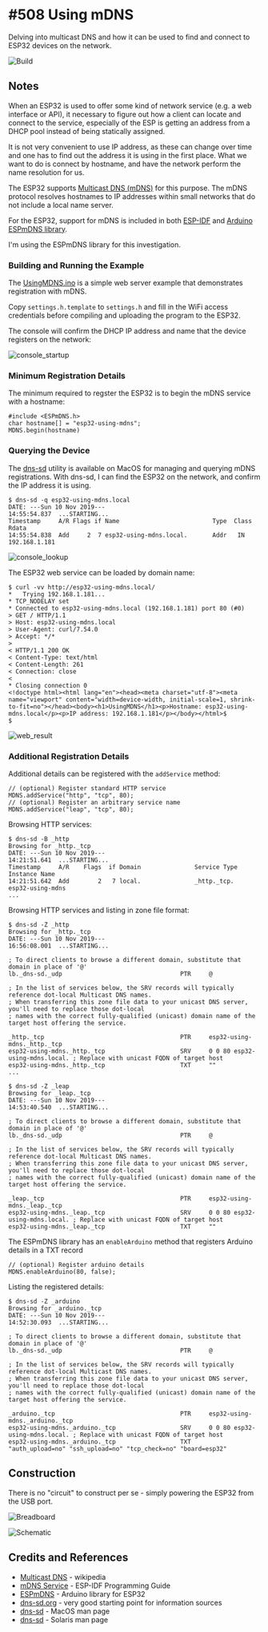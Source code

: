 # #508 Using mDNS

Delving into multicast DNS and how it can be used to find and connect to ESP32 devices on the network.

![Build](./assets/UsingMDNS_build.jpg?raw=true)

## Notes

When an ESP32 is used to offer some kind of network service (e.g. a web interface or API),
it necessary to figure out how a client can locate and connect to the service,
especially of the ESP is getting an address from a DHCP pool instead of being statically assigned.

It is not very convenient to use IP address, as these can change over time and one has to find out the address it is using in the first place.
What we want to do is connect by hostname, and have the network perform the name resolution for us.

The ESP32 supports [Multicast DNS (mDNS)](https://en.wikipedia.org/wiki/Multicast_DNS) for this purpose.
The mDNS protocol resolves hostnames to IP addresses within small networks that do not include a local name server.

For the ESP32, support for mDNS is included in both
[ESP-IDF](https://docs.espressif.com/projects/esp-idf/en/latest/api-reference/protocols/mdns.html) and
[Arduino ESPmDNS library](https://github.com/espressif/arduino-esp32/tree/master/libraries/ESPmDNS).

I'm using the ESPmDNS library for this investigation.

### Building and Running the Example

The [UsingMDNS.ino](./UsingMDNS.ino) is a simple web server example that demonstrates registration with mDNS.

Copy `settings.h.template` to `settings.h` and fill in the WiFi access credentials before compiling and uploading the program to the ESP32.

The console will confirm the DHCP IP address and name that the device registers on the network:

![console_startup](./assets/console_startup.png?raw=true)

### Minimum Registration Details

The minimum required to regster the ESP32 is to begin the mDNS service with a hostname:

    #include <ESPmDNS.h>
    char hostname[] = "esp32-using-mdns";
    MDNS.begin(hostname)

### Querying the Device

The [dns-sd](https://docs.oracle.com/cd/E36784_01/html/E36871/dns-sd-1m.html) utility is available on MacOS for managing and querying mDNS registrations.
With dns-sd, I can find the ESP32 on the network, and confirm the IP address it is using.

    $ dns-sd -q esp32-using-mdns.local
    DATE: ---Sun 10 Nov 2019---
    14:55:54.837  ...STARTING...
    Timestamp     A/R Flags if Name                          Type  Class   Rdata
    14:55:54.838  Add     2  7 esp32-using-mdns.local.       Addr   IN     192.168.1.181

![console_lookup](./assets/console_lookup.png?raw=true)

The ESP32 web service can be loaded by domain name:

    $ curl -vv http://esp32-using-mdns.local/
    *   Trying 192.168.1.181...
    * TCP_NODELAY set
    * Connected to esp32-using-mdns.local (192.168.1.181) port 80 (#0)
    > GET / HTTP/1.1
    > Host: esp32-using-mdns.local
    > User-Agent: curl/7.54.0
    > Accept: */*
    >
    < HTTP/1.1 200 OK
    < Content-Type: text/html
    < Content-Length: 261
    < Connection: close
    <
    * Closing connection 0
    <!doctype html><html lang="en"><head><meta charset="utf-8"><meta name="viewport" content="width=device-width, initial-scale=1, shrink-to-fit=no"></head><body><h1>UsingMDNS</h1><p>Hostname: esp32-using-mdns.local</p><p>IP address: 192.168.1.181</p></body></html>$
    $

![web_result](./assets/web_result.png?raw=true)

### Additional Registration Details

Additional details can be registered with the `addService` method:

    // (optional) Register standard HTTP service
    MDNS.addService("http", "tcp", 80);
    // (optional) Register an arbitrary service name
    MDNS.addService("leap", "tcp", 80);

Browsing HTTP services:

    $ dns-sd -B _http
    Browsing for _http._tcp
    DATE: ---Sun 10 Nov 2019---
    14:21:51.641  ...STARTING...
    Timestamp     A/R    Flags  if Domain               Service Type         Instance Name
    14:21:51.642  Add        2   7 local.               _http._tcp.          esp32-using-mdns
    ...

Browsing HTTP services and listing in zone file format:

    $ dns-sd -Z _http
    Browsing for _http._tcp
    DATE: ---Sun 10 Nov 2019---
    16:56:08.001  ...STARTING...

    ; To direct clients to browse a different domain, substitute that domain in place of '@'
    lb._dns-sd._udp                                 PTR     @

    ; In the list of services below, the SRV records will typically reference dot-local Multicast DNS names.
    ; When transferring this zone file data to your unicast DNS server, you'll need to replace those dot-local
    ; names with the correct fully-qualified (unicast) domain name of the target host offering the service.

    _http._tcp                                      PTR     esp32-using-mdns._http._tcp
    esp32-using-mdns._http._tcp                     SRV     0 0 80 esp32-using-mdns.local. ; Replace with unicast FQDN of target host
    esp32-using-mdns._http._tcp                     TXT     ""
    ...

    $ dns-sd -Z _leap
    Browsing for _leap._tcp
    DATE: ---Sun 10 Nov 2019---
    14:53:40.540  ...STARTING...

    ; To direct clients to browse a different domain, substitute that domain in place of '@'
    lb._dns-sd._udp                                 PTR     @

    ; In the list of services below, the SRV records will typically reference dot-local Multicast DNS names.
    ; When transferring this zone file data to your unicast DNS server, you'll need to replace those dot-local
    ; names with the correct fully-qualified (unicast) domain name of the target host offering the service.

    _leap._tcp                                      PTR     esp32-using-mdns._leap._tcp
    esp32-using-mdns._leap._tcp                     SRV     0 0 80 esp32-using-mdns.local. ; Replace with unicast FQDN of target host
    esp32-using-mdns._leap._tcp                     TXT     ""


The ESPmDNS library has an `enableArduino` method that registers Arduino details in a TXT record

    // (optional) Register arduino details
    MDNS.enableArduino(80, false);

Listing the registered details:

    $ dns-sd -Z _arduino
    Browsing for _arduino._tcp
    DATE: ---Sun 10 Nov 2019---
    14:52:30.093  ...STARTING...

    ; To direct clients to browse a different domain, substitute that domain in place of '@'
    lb._dns-sd._udp                                 PTR     @

    ; In the list of services below, the SRV records will typically reference dot-local Multicast DNS names.
    ; When transferring this zone file data to your unicast DNS server, you'll need to replace those dot-local
    ; names with the correct fully-qualified (unicast) domain name of the target host offering the service.

    _arduino._tcp                                   PTR     esp32-using-mdns._arduino._tcp
    esp32-using-mdns._arduino._tcp                  SRV     0 0 80 esp32-using-mdns.local. ; Replace with unicast FQDN of target host
    esp32-using-mdns._arduino._tcp                  TXT     "auth_upload=no" "ssh_upload=no" "tcp_check=no" "board=esp32"

## Construction

There is no "circuit" to construct per se - simply powering the ESP32 from the USB port.

![Breadboard](./assets/UsingMDNS_bb.jpg?raw=true)

![Schematic](./assets/UsingMDNS_schematic.jpg?raw=true)

## Credits and References

* [Multicast DNS](https://en.wikipedia.org/wiki/Multicast_DNS) - wikipedia
* [mDNS Service](https://docs.espressif.com/projects/esp-idf/en/latest/api-reference/protocols/mdns.html) - ESP-IDF Programming Guide
* [ESPmDNS](https://github.com/espressif/arduino-esp32/tree/master/libraries/ESPmDNS) - Arduino library for ESP32
* [dns-sd.org](http://www.dns-sd.org/) - very good starting point for information sources
* [dns-sd](https://www.unix.com/man-page/osx/1/dns-sd/) - MacOS man page
* [dns-sd](https://docs.oracle.com/cd/E36784_01/html/E36871/dns-sd-1m.html) - Solaris man page
